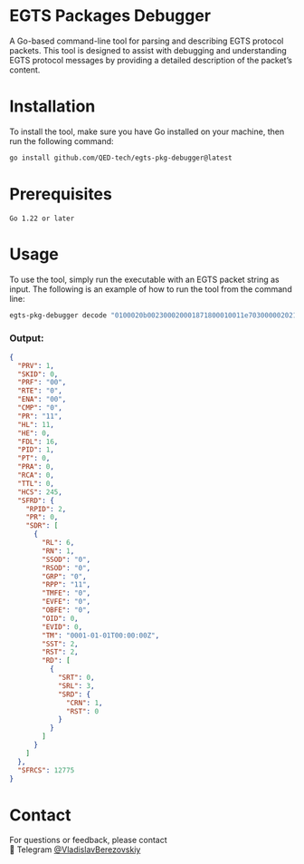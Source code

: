 # EGTS Packages Debugger

A Go-based command-line tool for parsing and describing EGTS protocol packets. This tool is designed to assist with debugging and understanding EGTS protocol messages by providing a detailed description of the packet’s content.

# Installation

To install the tool, make sure you have Go installed on your machine, then run the following command:
```sh
go install github.com/QED-tech/egts-pkg-debugger@latest
```

# Prerequisites

```
Go 1.22 or later
```

# Usage

To use the tool, simply run the executable with an EGTS packet string as input. The following is an example of how to run the tool from the command line:

```sh
egts-pkg-debugger decode "0100020b002300020001871800010011e70300000202101500b6739d1b4fba3a9ed227bc350000000000000000003b07"
```

### Output: 
```json
{
  "PRV": 1,
  "SKID": 0,
  "PRF": "00",
  "RTE": "0",
  "ENA": "00",
  "CMP": "0",
  "PR": "11",
  "HL": 11,
  "HE": 0,
  "FDL": 16,
  "PID": 1,
  "PT": 0,
  "PRA": 0,
  "RCA": 0,
  "TTL": 0,
  "HCS": 245,
  "SFRD": {
    "RPID": 2,
    "PR": 0,
    "SDR": [
      {
        "RL": 6,
        "RN": 1,
        "SSOD": "0",
        "RSOD": "0",
        "GRP": "0",
        "RPP": "11",
        "TMFE": "0",
        "EVFE": "0",
        "OBFE": "0",
        "OID": 0,
        "EVID": 0,
        "TM": "0001-01-01T00:00:00Z",
        "SST": 2,
        "RST": 2,
        "RD": [
          {
            "SRT": 0,
            "SRL": 3,
            "SRD": {
              "CRN": 1,
              "RST": 0
            }
          }
        ]
      }
    ]
  },
  "SFRCS": 12775
}
```

# Contact

For questions or feedback, please contact  
 💬 Telegram [@VladislavBerezovskiy]((https://t.me/VladislavBerezovskiy)  )